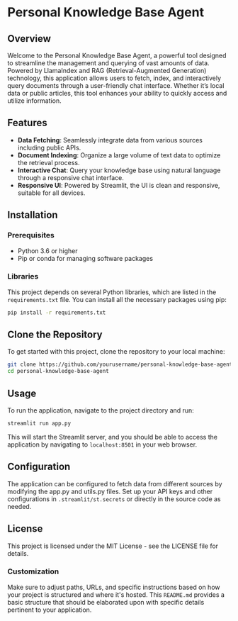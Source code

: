 # Personal Knowledge Base Agent

## Overview
Welcome to the Personal Knowledge Base Agent, a powerful tool designed to streamline the management and querying of vast amounts of data. Powered by LlamaIndex and RAG (Retrieval-Augmented Generation) technology, this application allows users to fetch, index, and interactively query documents through a user-friendly chat interface. Whether it’s local data or public articles, this tool enhances your ability to quickly access and utilize information.

## Features
- **Data Fetching**: Seamlessly integrate data from various sources including public APIs.
- **Document Indexing**: Organize a large volume of text data to optimize the retrieval process.
- **Interactive Chat**: Query your knowledge base using natural language through a responsive chat interface.
- **Responsive UI**: Powered by Streamlit, the UI is clean and responsive, suitable for all devices.

## Installation

### Prerequisites
- Python 3.6 or higher
- Pip or conda for managing software packages

### Libraries
This project depends on several Python libraries, which are listed in the `requirements.txt` file. You can install all the necessary packages using pip:

```bash
pip install -r requirements.txt
```

## Clone the Repository
To get started with this project, clone the repository to your local machine:

```bash
git clone https://github.com/yourusername/personal-knowledge-base-agent.git
cd personal-knowledge-base-agent
```

## Usage
To run the application, navigate to the project directory and run:

```bash
streamlit run app.py
```

This will start the Streamlit server, and you should be able to access the application by navigating to `localhost:8501` in your web browser.

## Configuration
The application can be configured to fetch data from different sources by modifying the app.py and utils.py files. Set up your API keys and other configurations in `.streamlit/st.secrets` or directly in the source code as needed.

## License
This project is licensed under the MIT License - see the LICENSE file for details.

### Customization
Make sure to adjust paths, URLs, and specific instructions based on how your project is structured and where it's hosted. This `README.md` provides a basic structure that should be elaborated upon with specific details pertinent to your application.



